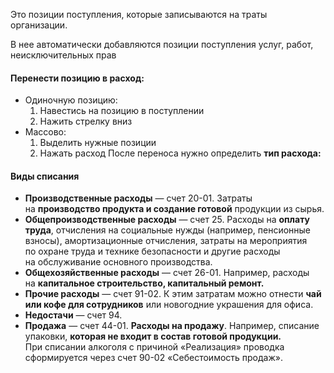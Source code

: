 Это позиции поступления, которые записываются на траты организации.

В нее автоматически добавляются позиции поступления услуг, работ, неисключительных прав

#### **Перенести позицию в расход**:
- Одиночную позицию:
	1. Навестись на позицию в поступлении 
	2. Нажить стрелку вниз
- Массово:
	1. Выделить нужные позиции
	2. Нажать расход
После переноса нужно определить **тип расхода:**
#### Виды списания
- **Производственные расходы** — счет 20-01. Затраты на **производство продукта и создание готовой** продукции из сырья.
- **Общепроизводственные расходы** — счет 25. Расходы на **оплату труда**, отчисления на социальные нужды (например, пенсионные взносы), амортизационные отчисления, затраты на мероприятия по охране труда и технике безопасности и другие расходы на обслуживание основного производства.
- **Общехозяйственные расходы** — счет 26-01. Например, расходы на **капитальное строительство, капитальный ремонт.**
- **Прочие  расходы** — счет 91-02. К этим затратам можно отнести **чай или кофе для сотрудников** или новогодние украшения для офиса.
- **Недостачи** — счет 94.
- **Продажа** — счет 44-01. **Расходы на продажу**. Например, списание упаковки, **которая не входит в состав готовой продукции.**  
При списании алкоголя с причиной «Реализация» проводка сформируется через счет 90-02 «Себестоимость продаж».